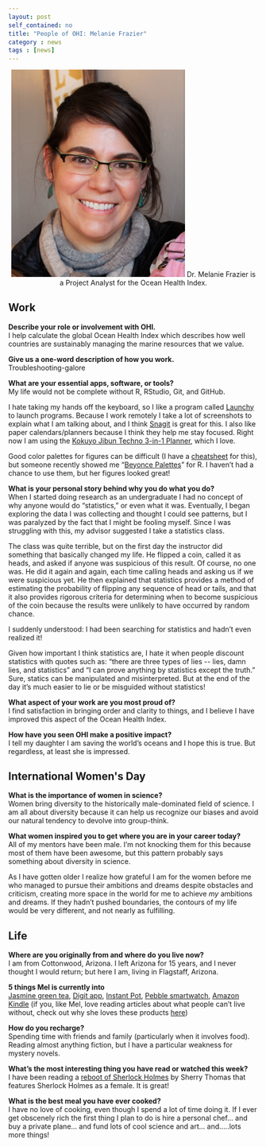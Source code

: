 ```yaml
---
layout: post
self_contained: no
title: "People of OHI: Melanie Frazier"
category : news 
tags : [news]
---
```

<center><img src="../assets/blog_images/MelFrazier.JPG" width="350px">
Dr. Melanie Frazier is a Project Analyst for the Ocean Health Index.</center>

## Work

**Describe your role or involvement with OHI.**<br/>
I help calculate the global Ocean Health Index which describes how well countries are sustainably managing the marine resources that we value.

**Give us a one-word description of how you work.**<br/>
Troubleshooting-galore

**What are your essential apps, software, or tools?**<br/>
My life would not be complete without R, RStudio, Git, and GitHub. 

I hate taking my hands off the keyboard, so I like a program called [Launchy](https://www.launchy.net/) to launch programs. Because I work remotely I take a lot of screenshots to explain what I am talking about, and I think [Snagit](https://www.techsmith.com/screen-capture.html) is great for this. I also like paper calendars/planners because I think they help me stay focused.  Right now I am using the [Kokuyo Jibun Techno 3-in-1 Planner](https://www.jetpens.com/blog/kokuyo-jibun-techo-a-3-in-1-planner/pt/949), which I love. 

Good color palettes for figures can be difficult (I have a [cheatsheet](https://github.com/OHI-Science/ohi-science.github.io/raw/dev/assets/downloads/other/ColorDec82015.pdf) for this), but someone recently showed me “[Beyonce Palettes](https://github.com/dill/beyonce)” for R.  I haven’t had a chance to use them, but her figures looked great! 


**What is your personal story behind why you do what you do?**<br/> 
When I started doing research as an undergraduate I had no concept of why anyone would do “statistics,” or even what it was. Eventually, I began exploring the data I was collecting and thought I could see patterns, but I was paralyzed by the fact that I might be fooling myself. Since I was struggling with this, my advisor suggested I take a statistics class.

The class was quite terrible, but on the first day the instructor did something that basically changed my life. He flipped a coin, called it as heads, and asked if anyone was suspicious of this result. Of course, no one was. He did it again and again, each time calling heads and asking us if we were suspicious yet. He then explained that statistics provides a method of estimating the probability of flipping any sequence of head or tails, and that it also provides rigorous criteria for determining when to become suspicious of the coin because the results were unlikely to have occurred by random chance.  

I suddenly understood: I had been searching for statistics and hadn’t even realized it! 
 
Given how important I think statistics are, I hate it when people discount statistics with quotes such as: “there are three types of lies -- lies, damn lies, and statistics” and “I can prove anything by statistics except the truth.” Sure, statics can be manipulated and misinterpreted. But at the end of the day it’s much easier to lie or be misguided without statistics!


**What aspect of your work are you most proud of?**<br/>
I find satisfaction in bringing order and clarity to things, and I believe I have improved this aspect of the Ocean Health Index. 

**How have you seen OHI make a positive impact?**<br/>
I tell my daughter I am saving the world’s oceans and I hope this is true. But regardless, at least she is impressed.

## International Women's Day

**What is the importance of women in science?**<br/>
Women bring diversity to the historically male-dominated field of science.  I am all about diversity because it can help us recognize our biases and avoid our natural tendency to devolve into group-think.

**What women inspired you to get where you are in your career today?**<br/>
All of my mentors have been male.  I’m not knocking them for this because most of them have been awesome, but this pattern probably says something about diversity in science. 

As I have gotten older I realize how grateful I am for the women before me who managed to pursue their ambitions and dreams despite obstacles and criticism, creating more space in the world for me to achieve *my* ambitions and dreams. If they hadn’t pushed boundaries, the contours of my life would be very different, and not nearly as fulfilling. 

## Life

**Where are you originally from and where do you live now?**<br/>
I am from Cottonwood, Arizona. I left Arizona for 15 years, and I never thought I would return; but here I am, living in Flagstaff, Arizona.

**5 things Mel is currently into**<br/>
[Jasmine green tea](https://www.amazon.com/Numi-Organic-Tea-Jasmine-Flowering/dp/B000FFIL60/ref=sr_1_6_a_it?ie=UTF8&qid=1520282878&sr=8-6&keywords=jasmine+tea+pearls), [Digit app](https://digit.co/), [Instant Pot](https://www.amazon.com/Instant-Pot-Multi-Use-Programmable-Packaging/dp/B00FLYWNYQ/ref=sr_1_3?s=kitchen&ie=UTF8&qid=1520450698&sr=1-3&keywords=instant+pot), [Pebble smartwatch](https://www.amazon.com/Pebble-Steel-Smartwatch-Android-Devices/dp/B011VB21DU/ref=sr_1_8?ie=UTF8&qid=1520450726&sr=8-8&keywords=pebble+smartwatch), [Amazon Kindle](https://www.amazon.com/Amazon-Kindle-Paperwhite-6-Inch-4GB-eReader/dp/B00OQVZDJM/ref=sr_1_1?ie=UTF8&qid=1520450756&sr=8-1&keywords=kindle) (if you, like Mel, love reading articles about what people can’t live without, check out why she loves these products [here](https://github.com/OHI-Science/ohi-science.github.io/raw/master/assets/downloads/other/Mel_5_Things.pdf))

**How do you recharge?**<br/>
Spending time with friends and family (particularly when it involves food). Reading almost anything fiction, but I have a particular weakness for mystery novels.

**What’s the most interesting thing you have read or watched this week?**<br/>
I have been reading a [reboot of Sherlock Holmes](https://www.npr.org/2016/10/23/498562814/charlotte-holmes-is-on-the-case-in-a-study-in-scarlet-women) by Sherry Thomas that features Sherlock Holmes as a female. It is great! 

**What is the best meal you have ever cooked?**<br/>
I have no love of cooking, even though I spend a lot of time doing it.  If I ever get obscenely rich the first thing I plan to do is hire a personal chef... and buy a private plane… and fund lots of cool science and art… and…..lots more things! 
